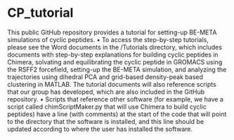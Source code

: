 # CP_tutorial
This public GitHub repository provides a tutorial for setting-up BE-META simulations of cyclic peptides. 
•	To access the step-by-step tutorials, please see the Word documents in the /Tutorials directory, which includes documents with step-by-step explanations for building cyclic peptides in Chimera, solvating and equilibrating the cyclic peptide in GROMACS using the RSFF2 forcefield, setting-up the BE-META simulation, and analyzing the trajectories using dihedral PCA and grid-based density-peak based clustering in MATLAB. The tutorial documents will also reference scripts that our group has developed, which are also included in the GitHub repository. 
•	Scripts that reference other software (for example, we have a script called chimScriptMaker.py that will use Chimera to build cyclic peptides) have a line (with comments) at the start of the code that will point to the directory that the software is installed, and this line should be updated according to where the user has installed the software.

